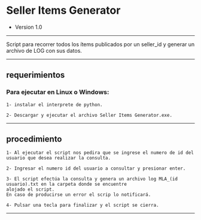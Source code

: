 # Seller Items Generator

* Version 1.0 


***
Script para recorrer todos los ítems publicados por un seller_id y generar un archivo de LOG con sus datos.
***

## requerimientos

### Para ejecutar en Linux o Windows:
```
1- instalar el interprete de python.

2- Descargar y ejecutar el archivo Seller Items Generator.exe.
```

***

## procedimiento
```
1- Al ejecutar el script nos pedira que se ingrese el numero de id del usuario que desea realizar la consulta.

2- Ingresar el numero id del usuario a consultar y presionar enter.

3- El script efectúa la consulta y genera un archivo log MLA_(id usuario).txt en la carpeta donde se encuentre 
alojado el script.
En caso de producirse un error el scrip lo notificará.

4- Pulsar una tecla para finalizar y el script se cierra.
```

***
